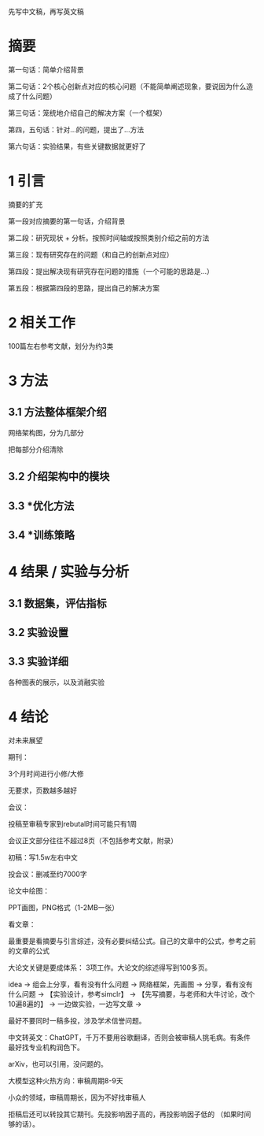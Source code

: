 先写中文稿，再写英文稿

# 摘要

第一句话：简单介绍背景

第二句话：2个核心创新点对应的核心问题（不能简单阐述现象，要说因为什么造成了什么问题）

第三句话：笼统地介绍自己的解决方案（一个框架）

第四，五句话：针对…的问题，提出了…方法

第六句话：实验结果，有些关键数据就更好了

# 1 引言

摘要的扩充

第一段对应摘要的第一句话，介绍背景

第二段：研究现状 + 分析。按照时间轴或按照类别介绍之前的方法

第三段：现有研究存在的问题（和自己的创新点对应）

第四段：提出解决现有研究存在问题的措施（一个可能的思路是…）

第五段：根据第四段的思路，提出自己的解决方案

# 2 相关工作

100篇左右参考文献，划分为约3类

# 3 方法

## 3.1 方法整体框架介绍

网络架构图，分为几部分

把每部分介绍清除

## 3.2 介绍架构中的模块

## 3.3 *优化方法

## 3.4 *训练策略

# 4 结果 / 实验与分析

## 3.1 数据集，评估指标

## 3.2 实验设置

## 3.3 实验详细

各种图表的展示，以及消融实验

# 4 结论

对未来展望

期刊：

3个月时间进行小修/大修

无要求，页数越多越好

会议：

投稿至审稿专家到rebutal时间可能只有1周

会议正文部分往往不超过8页（不包括参考文献，附录）

初稿：写1.5w左右中文

投会议：删减至约7000字

论文中绘图：

PPT画图，PNG格式（1-2MB一张）

看文章：

最重要是看摘要与引言综述，没有必要纠结公式。自己的文章中的公式，参考之前的文章的公式

大论文关键是要成体系： 3项工作。大论文的综述得写到100多页。

idea → 组会上分享，看有没有什么问题 → 网络框架，先画图 → 分享，看有没有什么问题 → 【实验设计，参考simclr】 → 【先写摘要，与老师和大牛讨论，改个10遍8遍的】 → 一边做实验，一边写文章 →

最好不要同时一稿多投，涉及学术信誉问题。

中文转英文：ChatGPT，千万不要用谷歌翻译，否则会被审稿人挑毛病。有条件最好找专业机构润色下。

arXiv，也可以引用，没问题的。

大模型这种火热方向：审稿周期8-9天

小众的领域，审稿周期长，因为不好找审稿人

拒稿后还可以转投其它期刊。先投影响因子高的，再投影响因子低的 （如果时间够的话）。
